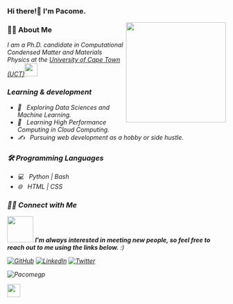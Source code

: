 ### Hi there!👋 I'm Pacome.

<img align='right' src="https://media.giphy.com/media/M9gbBd9nbDrOTu1Mqx/giphy.gif" width="230">

<h3> 👨🏻 About Me </h3>

<p><em>I am a Ph.D. candidate in Computational Condensed Matter and Materials Physics at the <a href="https://www.uct.ac.za/">University of Cape Town (UCT)</a><img src="https://media.giphy.com/media/fYSnHlufseco8Fh93Z/giphy.gif" width="30">
  
<h3> Learning & development </h3>

- 🤔 &nbsp; Exploring Data Sciences and Machine Learning.
- 🌱 &nbsp; Learning High Performance Computing in Cloud Computing.
- ✍️ &nbsp; Pursuing web development as a hobby or side hustle.

<h3> 🛠 Programming Languages </h3>

- 💻 &nbsp; Python | Bash
- 🌐 &nbsp; HTML | CSS

<h3> 🤝🏻 Connect with Me </h3>
<img src="https://media.giphy.com/media/LnQjpWaON8nhr21vNW/giphy.gif" width="60"> <em><b>I'm always interested in meeting new people, so feel free to reach out to me using the links below.</b> :)</em>

<br/>

<p align="left">
<a href="https://github.com/Pacomegp/" target="_blank"><img alt="GitHub" src="https://img.shields.io/badge/GitHub-@Pacomegp-blue?style=flat&logo=github"></a>
<a href="https://www.linkedin.com/in/pacome-nguimeya/" target="_blank"><img alt="LinkedIn" src="https://img.shields.io/badge/LinkedIn-pacome nguimeya-blue?style=flat&logo=linkedin"></a>
<a href="https://twitter.com/pacomenguimeya" target="_blank"><img alt="Twitter" src="https://img.shields.io/badge/Twitter-@pacomenguimeya-blue?style=flat&logo=twitter"></a>
</p>

<p align="left">
  <img src="https://komarev.com/ghpvc/?username=Pacomegp" alt="Pacomegp"/>
</p> <img src="https://media.giphy.com/media/dxn6fRlTIShoeBr69N/giphy.gif" width="30">


